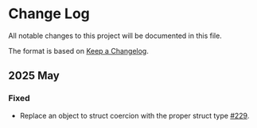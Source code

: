 # Change Log

All notable changes to this project will be documented in this file.
 
The format is based on [Keep a Changelog](http://keepachangelog.com/).
 
## 2025 May

### Fixed

- Replace an object to struct coercion with the proper struct type [#229](https://github.com/stjudecloud/workflows/pull/229).
